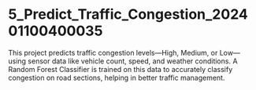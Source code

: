 # 5_Predict_Traffic_Congestion_202401100400035
This project predicts traffic congestion levels—High, Medium, or Low—using sensor data like vehicle count, speed, and weather conditions. A Random Forest Classifier is trained on this data to accurately classify congestion on road sections, helping in better traffic management.
